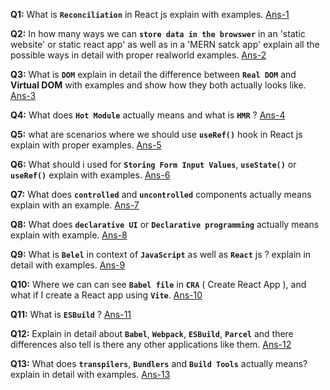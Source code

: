 **Q1:** What is **`Reconciliation`** in React js explain with examples. [Ans-1]()

**Q2:** In how many ways we can **`store data in the browswer`** in an 'static website' or static react app' as well as in a 'MERN satck app' explain all the possible ways in detail with proper realworld examples. [Ans-2]()

**Q3:** What is **`DOM`** explain in detail the difference between **`Real DOM`** and **Virtual DOM** with examples and show how they both actually looks like. [Ans-3]()

**Q4:** What does **`Hot Module`** actually means and what is **`HMR`** ? [Ans-4]()

**Q5:** what are scenarios where we should use **`useRef()`** hook in React js explain with proper examples. [Ans-5]()

**Q6:** What should i used for **`Storing Form Input Values`**, **`useState()`** or **`useRef()`** explain with examples. [Ans-6]()

**Q7:** What does **`controlled`** and **`uncontrolled`** components actually means explain with an example. [Ans-7]()

**Q8:** What does **`declarative UI`** or **`Declarative programming`** actually means explain with example. [Ans-8]()

**Q9:** What is **`Belel`** in context of **`JavaScript`** as well as **`React`** js ? explain in detail with examples. [Ans-9]()

**Q10:** Where we can can see **`Babel file`** in **`CRA`** ( Create React App ), and what if I create a React app using **`Vite`**. [Ans-10]()

**Q11:** What is **`ESBuild`** ? [Ans-11]()

**Q12:** Explain in detail about **`Babel`**, **`Webpack`**, **`ESBuild`**, **`Parcel`** and there differences also tell is there any other applications like them. [Ans-12]()

**Q13:** What does **`transpilers`**, **`Bundlers`** and **`Build Tools`** actually means? explain in detail with examples. [Ans-13]()
